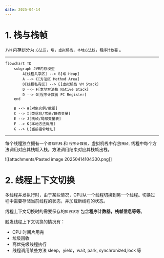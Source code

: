 ```yaml
---
date: 2025-04-14
---
```

# 1. 栈与栈帧

`JVM` 内存划分为 `方法区`，`堆`，`虚拟机栈`，`本地方法栈`，`程序计数器` 。

---
```mermaid
flowchart TD
    subgraph JVM内存模型
        A[线程共享区] --> B[堆 Heap]
        A --> C[方法区 Method Area]
        D[线程私有区] --> E[虚拟机栈 VM Stack]
        D --> F[本地方法栈 Native Stack]
        D --> G[程序计数器 PC Register]
    end

    B --> H[对象实例/数组]
    C --> I[类信息/常量/静态变量]
    E --> J[栈帧/局部变量表]
    F --> K[本地方法调用]
    G --> L[当前指令地址]
```
---

每个线程独立拥有一个`虚拟机栈` 和 `程序计数器`，虚拟机栈中存放`栈帧`, 线程中每个方法调用对应其栈帧入栈，方法调用结束对应其栈帧出栈。

![[attachments/Pasted image 20250414104330.png]]

# 2. 线程上下文切换

多线程并发执行时，由于某些情况，CPU从一个线程切换到另一个线程。切换过程中需要存储当前线程的状态，并加载新线程的状态。

线程上下文切换时的需要保存的`执行状态` 包含**程序计数器，栈帧信息等等**。

触发线程上下文切换的情况有：

- CPU 时间片用完
- 垃圾回收
- 高优先级线程执行
- 线程调用某些方法 sleep，yield，wait, park, synchronized,lock 等







